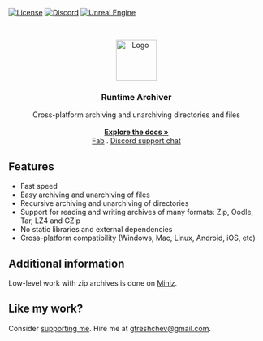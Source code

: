 <a href="https://github.com/gtreshchev/RuntimeArchiver/blob/main/LICENSE">![License](https://img.shields.io/badge/license-MIT-brightgreen.svg)</a>
<a href="https://georgy.dev/discord">![Discord](https://img.shields.io/discord/1055168498919284786.svg?label=Discord&logo=discord&color=7289DA&labelColor=2C2F33)</a>
<a href="https://www.unrealengine.com/">![Unreal Engine](https://img.shields.io/badge/Unreal-4.26%2B-dea309)</a>

<br/>
<p align="center">
  <a href="https://github.com/gtreshchev/RuntimeArchiver">
    <img src="Resources/Icon128.png" alt="Logo" width="80" height="80">
  </a>

<h3 align="center">Runtime Archiver</h3>

  <p align="center">
    Cross-platform archiving and unarchiving directories and files
    <br/>
    <br/>
    <a href="https://docs.georgy.dev/runtime-archiver/overview"><strong>Explore the docs »</strong></a>
    <br/>
    <a href="https://www.fab.com/listings/9bc46d5b-b9e1-4b93-aede-194619108265">Fab</a>
    .
    <a href="https://georgy.dev/discord">Discord support chat</a>
  </p>

## Features

- Fast speed
- Easy archiving and unarchiving of files
- Recursive archiving and unarchiving of directories
- Support for reading and writing archives of many formats: Zip, Oodle, Tar, LZ4 and GZip
- No static libraries and external dependencies
- Cross-platform compatibility (Windows, Mac, Linux, Android, iOS, etc)

## Additional information

Low-level work with zip archives is done on [Miniz](https://github.com/richgel999/miniz).

## Like my work?

Consider [supporting me](https://ko-fi.com/georgydev). Hire me at [gtreshchev@gmail.com](mailto:gtreshchev@gmail.com).